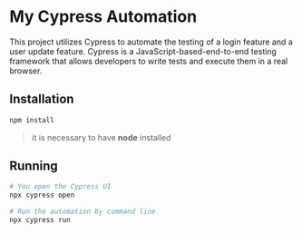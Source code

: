 # My Cypress Automation

This project utilizes Cypress to automate the testing of a login feature and a user update feature. Cypress is a JavaScript-based-end-to-end testing framework that allows developers to write tests and execute them in a real browser.

## Installation
```bash
npm install
```
> it is necessary to have **node** installed

## Running
```bash
# You open the Cypress UI
npx cypress open

# Run the automation by command line
npx cypress run
```
